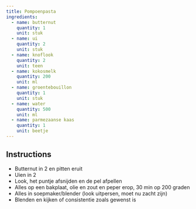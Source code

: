 ```yaml
---
title: Pompoenpasta
ingredients:
  - name: butternut
    quantity: 1
    unit: stuk
  - name: ui
    quantity: 2
    unit: stuk
  - name: knoflook
    quantity: 2
    unit: teen
  - name: kokosmelk
    quantity: 200
    unit: ml
  - name: groentebouillon
    quantity: 1
    unit: stuk
  - name: water
    quantity: 500
    unit: ml
  - name: parmezaanse kaas
    quantity: 1
    unit: beetje
---
```


<Recipe />

## Instructions

  - Butternut in 2 en pitten eruit
  - Uien in 2
  - Look, het puntje afsnijden en de pel afpellen
  - Alles op een bakplaat, olie en zout en peper erop, 30 min op 200 graden
  - Alles in soepmaker/blender (look uitpersen, moet nu zacht zijn)
  - Blenden en kijken of consistentie zoals gewenst is